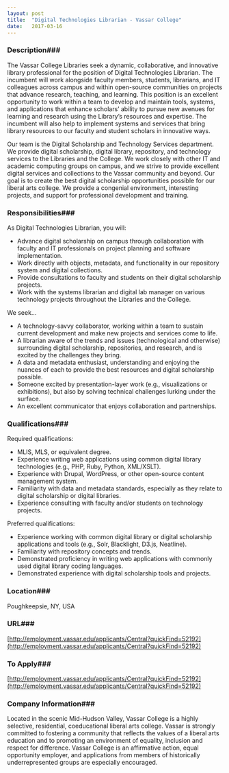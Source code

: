 ```yaml
---
layout: post
title:  "Digital Technologies Librarian - Vassar College"
date:   2017-03-16
---
```


### Description###

The Vassar College Libraries seek a dynamic, collaborative, and innovative library professional for the position of Digital Technologies Librarian.  The incumbent will work alongside faculty members, students, librarians, and IT colleagues across campus and within open-source communities on projects that advance research, teaching, and learning. This position is an excellent opportunity to work within a team to develop and maintain tools, systems, and applications that enhance scholars’ ability to pursue new avenues for learning and research using the Library’s resources and expertise.  The incumbent will also help to implement systems and services that bring library resources to our faculty and student scholars in innovative ways.

Our team is the Digital Scholarship and Technology Services department.  We provide digital scholarship, digital library, repository, and technology services to the Libraries and the College. We work closely with other IT and academic computing groups on campus, and we strive to provide excellent digital services and collections to the Vassar community and beyond.  Our goal is to create the best digital scholarship opportunities possible for our liberal arts college.  We provide a congenial environment, interesting projects, and support for professional development and training.


### Responsibilities###

As Digital Technologies Librarian, you will:
- Advance digital scholarship on campus through collaboration with faculty and IT professionals on project planning and software implementation.
- Work directly with objects, metadata, and functionality in our repository system and digital collections.
- Provide consultations to faculty and students on their digital scholarship projects.
- Work with the systems librarian and digital lab manager on various technology projects throughout the Libraries and the College.

We seek...
- A technology-savvy collaborator, working within a team to sustain current development and make new projects and services come to life.
- A librarian aware of the trends and issues (technological and otherwise) surrounding digital scholarship, repositories, and research, and is excited by the challenges they bring.
- A data and metadata enthusiast, understanding and enjoying the nuances of each to provide the best resources and digital scholarship possible.
- Someone excited by presentation-layer work (e.g., visualizations or exhibitions), but also by solving technical challenges lurking under the surface.
- An excellent communicator that enjoys collaboration and partnerships.


### Qualifications###

Required qualifications:
- MLIS, MLS, or equivalent degree.
- Experience writing web applications using common digital library technologies (e.g., PHP, Ruby, Python, XML/XSLT).
- Experience with Drupal, WordPress, or other open-source content management system.
- Familiarity with data and metadata standards, especially as they relate to digital scholarship or digital libraries.
- Experience consulting with faculty and/or students on technology projects.

Preferred qualifications:
- Experience working with common digital library or digital scholarship applications and tools (e.g., Solr, Blacklight, D3.js, Neatline).
- Familiarity with repository concepts and trends.
- Demonstrated proficiency in writing web applications with commonly used digital library coding languages.
- Demonstrated experience with digital scholarship tools and projects.





### Location###

Poughkeepsie, NY, USA


### URL###

[http://employment.vassar.edu/applicants/Central?quickFind=52192](http://employment.vassar.edu/applicants/Central?quickFind=52192)

### To Apply###

[http://employment.vassar.edu/applicants/Central?quickFind=52192](http://employment.vassar.edu/applicants/Central?quickFind=52192)


### Company Information###

Located in the scenic Mid-Hudson Valley, Vassar College is a highly selective, residential, coeducational liberal arts college. Vassar is strongly committed to fostering a community that reflects the values of a liberal arts education and to promoting an environment of equality, inclusion and respect for difference. Vassar College is an affirmative action, equal opportunity employer, and applications from members of historically underrepresented groups are especially encouraged.



